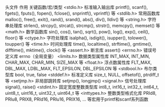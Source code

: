 头文件	作用	关键函数/宏/类型
<stdio.h>	标准输入输出库	printf(), scanf(), fgets(), fputs(), fopen(), fclose(), snprintf(), vprintf() 等
<stdlib.h>	常用函数库	malloc(), free(), exit(), rand(), srand(), abs(), div(), lldiv() 等
<string.h>	字符串处理库	strlen(), strcpy(), strcat(), strcmp(), strstr(), memcpy(), memset() 等
<math.h>	数学函数库	sin(), cos(), tan(), sqrt(), pow(), log(), exp(), ceil(), floor() 等
<ctype.h>	字符处理库	isalpha(), isdigit(), isupper(), tolower(), toupper() 等
<time.h>	时间处理库	time(), localtime(), strftime(), gmtime(), difftime(), mktime(), clock() 等
<assert.h>	断言库	assert()
<errno.h>	错误号定义库	errno（全局变量）
<limits.h>	数据类型属性库	INT_MAX, INT_MIN, CHAR_MAX, CHAR_MIN, SIZE_MAX 等
<float.h>	浮点数属性库	FLT_MAX, DBL_MAX, LDBL_MAX, FLT_EPSILON, DBL_EPSILON 等
<stdbool.h>	布尔类型库	bool, true, false
<stddef.h>	标准定义库	size_t, NULL, offsetof(), ptrdiff_t 等
<setjmp.h>	非局部跳转库	setjmp(), longjmp()
<signal.h>	信号处理库	signal(), raise()
<stdint.h>	固定宽度整数类型库	int8_t, int16_t, int32_t, int64_t, uint8_t, uint16_t, uint32_t, uint64_t 等
<inttypes.h>	整数类型格式化库	PRId8, PRIu8, PRIX8, PRId16, PRIu16, PRIX16, … 等宏用于printf和scanf系列函数